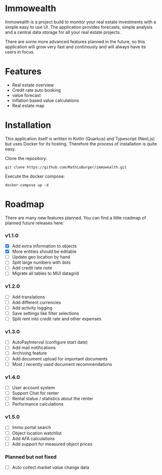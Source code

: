 # Immowealth

Immowealth is a project build to monitor your real estate investments
with a simple easy to use UI. The application provides forecasts, simple analysis 
and a central data storage for all your real estate projects.

There are some more advanced features planned in the future, so this application will
grow very fast and continously and will always have its users in focus. 

# Features

- Real estate overview
- Credit rate auto booking
- value forecast
- Inflation based value calculations
- Real estate map


# Installation

This application itself is written in Kotlin (Quarkus) and Typescript (Next.js) but uses Docker for its hosting.
Therefore the process of installation is quite easy. 

Clone the repository:
```shell
git clone https://github.com/MathisBurger/immowealth.git
```

Execute the docker compose:
```shell
docker-compose up -d
```


# Roadmap

There are many new features planned. You can find a little roadmap of planned future releases here:

### v1.1.0
- [x] Add extra information to objects
- [x] More entities should be editable
- [ ] Update geo location by hand
- [ ] Split large numbers with dots
- [ ] Add credit rate note
- [ ] Migrate all tables to MUI datagrid

### v1.2.0
- [ ] Add translations
- [ ] Add different currencies
- [ ] Add activity logging
- [ ] Save settings like filter selections
- [ ] Split rent into credit rate and other expenses

### v1.3.0
- [ ] AutoPayInterval (configure start date)
- [ ] Add mail notifications
- [ ] Archiving feature
- [ ] Add document upload for important documents
- [ ] Most / recently used document recommendations

### v1.4.0
- [ ] User account system
- [ ] Support Chat for renter
- [ ] Rental status / statistics about the renter
- [ ] Performance calculations

### v1.5.0
- [ ] Immo portal search
- [ ] Object location watchlist
- [ ] Add AFA calculations
- [ ] Add support for measured object prices

### Planned but not fixed
- [ ] Auto collect market value change data

